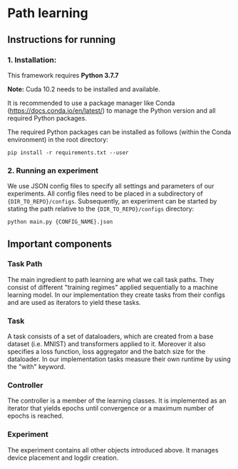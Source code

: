 # Path learning

## Instructions for running

### 1. Installation:
This framework requires **Python 3.7.7**

**Note:** Cuda 10.2 needs to be installed and available.

It is recommended to use a package manager like Conda (https://docs.conda.io/en/latest/) to manage the Python version 
and all required Python packages.

The required Python packages can be installed as follows (within the Conda environment) in the root directory:
```
pip install -r requirements.txt --user
```

### 2. Running an experiment

We use JSON config files to specify all settings and parameters of our experiments. 
All config files need to be placed in a subdirectory of `{DIR_TO_REPO}/configs`.
Subsequently, an experiment can be started by stating the path relative to the `{DIR_TO_REPO}/configs` directory:

```
python main.py {CONFIG_NAME}.json
```

## Important components

### Task Path
The main ingredient to path learning are what we call task paths. 
They consist of different "training regimes" applied sequentially to a machine learning model. 
In our implementation they create tasks from their configs and are used as iterators to yield these tasks.
### Task
A task consists of a set of dataloaders, which are created from a base dataset (i.e. MNIST) and transformers applied to it. 
Moreover it also specifies a loss function, loss aggregator and the batch size for the dataloader.
In our implementation tasks measure their own runtime by using the "with" keyword.

### Controller
The controller is a member of the learning classes. It is implemented as an iterator that yields epochs until convergence 
or a maximum number of epochs is reached.

### Experiment
The experiment contains all other objects introduced above. It manages device placement and logdir creation.


